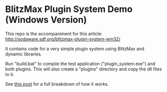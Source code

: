 BlitzMax Plugin System Demo (Windows Version)
=============================================

This repo is the accompaniment for this article:
http://sodaware.sdf.org/blitzmax-plugin-system-win32/
 
It contains code for a very simple plugin system using BlitzMax and dynamic
libraries.

Run "build.bat" to compile the test application ("plugin_system.exe") and both
plugins. This will also create a "plugins" directory and copy the dll files to
it.

See [this post](http://sodaware.sdf.org/blitzmax-plugin-system-win32/) for a
full breakdown of how it works.
